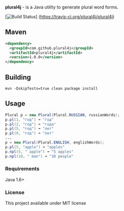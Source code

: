 __plural4j__  - is a Java utility to generate plural word forms.

[![Build Status](https://travis-ci.org/plural4j/plural4j.svg?branch=master)]	(https://travis-ci.org/plural4j/plural4j)

## Maven
```xml
<dependency>
  <groupId>com.github.plural4j</groupId>
  <artifactId>plural4j</artifactId>
  <version>1.0.0</version>
</dependency>
```

## Building

```
mvn -DskipTests=true clean package install
```


## Usage

```java
Plural p = new Plural(Plural.RUSSIAN, russianWords);
p.pl(1, "год") ➟ "год"
p.pl(2, "год") ➟ "года"
p.pl(5, "год") ➟ "лет"
p.pl(0, "год") ➟ "лет"
...
p = new Plural(Plural.ENGLISH, englishWords);
p.pl(5, "apple") ➟ "apples"
p.npl(5, " apple") ➟ "5 apples"
p.npl(10, " man") ➟ "10 people"
```

### Requirements

Java 1.6+


### License

This project available under MIT license